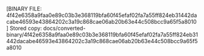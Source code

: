 [BINARY FILE: 4f42e6358a9faa0e89c03b3e368119bfa60f45efaf02fa7a55ff824eb31442dacabe46593e43864202c3a19c868cae06ab20b63e44c508bcc9a65f5a8010]
Stored copy: docs/converted-binary/4f42e6358a9faa0e89c03b3e368119bfa60f45efaf02fa7a55ff824eb31442dacabe46593e43864202c3a19c868cae06ab20b63e44c508bcc9a65f5a8010
